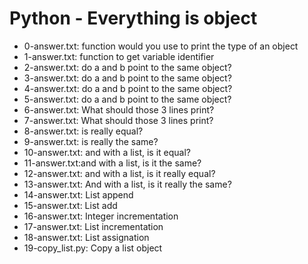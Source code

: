 # Python - Everything is object
* 0-answer.txt: function would you use to print the type of an object
* 1-answer.txt: function to get variable identifier
* 2-answer.txt: do a and b point to the same object?
* 3-answer.txt: do a and b point to the same object?
* 4-answer.txt: do a and b point to the same object?
* 5-answer.txt: do a and b point to the same object?
* 6-answer.txt: What should those 3 lines print?
* 7-answer.txt: What should those 3 lines print?
* 8-answer.txt: is really equal?
* 9-answer.txt: is really the same?
* 10-answer.txt: and with a list, is it equal?
* 11-answer.txt:and with a list, is it the same?
* 12-answer.txt: and with a list, is it really equal?
* 13-answer.txt: And with a list, is it really the same?
* 14-answer.txt: List append
* 15-answer.txt: List add
* 16-answer.txt: Integer incrementation
* 17-answer.txt: List incrementation
* 18-answer.txt: List assignation
* 19-copy_list.py: Copy a list object
